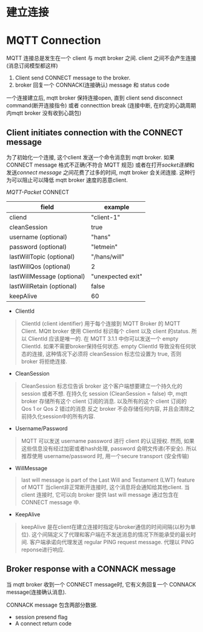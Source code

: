 # 建立连接

# MQTT Connection

MQTT 连接总是发生在一个 client 与 mqtt broker 之间. client 之间不会产生连接
(消息订阅模型都这样)

1. Client send CONNECT message to the broker.
2. broker 回复一个 CONNACK(连接确认) message 和 status code

一个连接建立后, mqtt broker 保持连接open, 直到 client send disconnect command(断开连接指令)
或者 connecttion break (连接中断, 在约定的心跳周期内mqtt broker 没有收到心跳包)

## Client initiates connection with the CONNECT message
为了初始化一个连接, 这个client 发送一个命令消息到 mqtt broker.
如果 CONNECT message 格式不正确(不符合 MQTT 规范) 或者在打开*socket连接*和发送*connect message*
之间花费了过多的时间, mqtt broker 会关闭连接.
这种行为可以阻止可以降低 mqtt broker 速度的恶意client.

*MQTT-Packet*
CONNECT

| field | example |
| ------ | ------------- |
|cliend|"client-1" |
|cleanSession| true | 
|username (optional) | "hans" |
|password (optional) | "letmein" |
|lastWillTopic (optional) | "/hans/will" |
|lastWillQos (optional) | 2 |
|lastWillMessage (optional) | "unexpected exit"
|lastWillRetain (optional) | false |
|keepAlive| 60  

* ClientId 
> ClientId (client identifier) 用于每个连接到 MQTT Broker 的 MQTT Client.
> MQtt broker 使用 ClientId 标识每个 client 以及 client 的status.
> 所以 ClientId 应该是唯一的.
> 在 MQTT 3.1.1 中你可以发送一个 empty ClientId. 如果不需要broker保持任何状态.
> empty ClientId 导致没有任何状态的连接, 这种情况下必须将 cleanSession 标志位设置为 true, 否则broker 将拒绝连接.

* CleanSession
> CleanSession 标志位告诉 broker  这个客户端想要建立一个持久化的 session 或者不想.
> 在持久化 session (CleanSession = false) 中, mqtt broker 存储所有这个 client 订阅的消息.
> 以及所有的这个 client 订阅的 Qos 1 or Qos 2 错过的消息
> 反之 broker 不会存储任何内容, 并且会清除之前持久化session中的所有内容.

* Username/Password
> MQTT 可以发送 username password 进行 client 的认证授权.
> 然而, 如果这些信息没有经过加密或者hash处理, password 会明文传递(不安全).
> 所以推荐使用 username/password 时, 用一个secure transport (安全传输)

* WillMessage
> last will message is part of the Last Will and Testament (LWT) feature of MQTT
> 当client非正常断开连接时, 这个消息将会通知给其他client.
> 当client 连接时, 它可以向 broker 提供 last will message 通过包含在 CONNECT message 中.

* KeepAlive
> keepAlive 是在client在建立连接时指定与broker通信的时间间隔(以秒为单位). 
> 这个间隔定义了代理和客户端在不发送消息的情况下所能承受的最长时间. 
> 客户端承诺向代理发送 regular PING request message. 代理以 PING reponse进行响应.


## Broker response with a CONNACK message
当 mqtt broker 收到一个 CONNECT message时, 它有义务回复一个 CONNACK message(连接确认消息).

CONNACK message 包含两部分数据.
* session presend flag
* A connect return code


